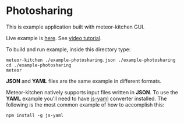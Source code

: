 Photosharing
============

This is example application built with meteor-kitchen GUI.

Live example is <a href="http://generator-photosharing.meteor.com" target="_blank">here</a>.
See <a href="//www.youtube.com/embed/7zWBhtE72o4" target="_blank">video tutorial</a>.

To build and run example, inside this directory type:

```
meteor-kitchen ./example-photosharing.json ./example-photosharing
cd ./example-photosharing
meteor
```

**JSON** and **YAML** files are the same example in different formats.

Meteor-kitchen natively supports input files written in **JSON**. To use the **YAML** example you'll need to have <a href="https://www.npmjs.com/package/yaml-js" target="_blank">js-yaml</a> converter installed. The following is the most common example of how to accomplish this:

```
npm install -g js-yaml
```
